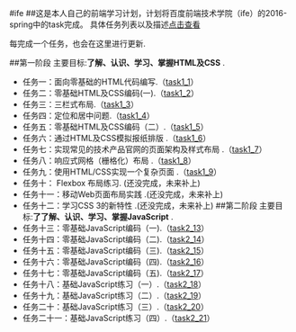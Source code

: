 #ife
##这是本人自己的前端学习计划，计划将百度前端技术学院（ife）的2016-spring中的task完成。
具体任务列表以及描述[点击查看](http://ife.baidu.com/task/all "http://ife.baidu.com/task/all")

每完成一个任务，也会在这里进行更新.

##第一阶段
主要目标:**了解、认识、学习、掌握HTML及CSS** .
 - 任务一：面向零基础的HTML代码编写.（[task1_1](https://github.com/yaowen369/ife/tree/master/2016_spring/task1_1 "yaowen369/ife/tree/master/2016_spring/task1_1")）
 - 任务二：零基础HTML及CSS编码(一).（[task1_2](https://github.com/yaowen369/ife/tree/master/2016_spring/task1_2 "yaowen369/ife/tree/master/2016_spring/task1_2")）
 - 任务三：三栏式布局.（[task1_3](https://github.com/yaowen369/ife/tree/master/2016_spring/task1_3 "yaowen369/ife/tree/master/2016_spring/task1_3")）
 - 任务四：定位和居中问题.（[task1_4](https://github.com/yaowen369/ife/tree/master/2016_spring/task1_4 "yaowen369/ife/tree/master/2016_spring/task1_4")）
 - 任务五：零基础HTML及CSS编码（二）.（[task1_5](https://github.com/yaowen369/ife/tree/master/2016_spring/task1_5 "yaowen369/ife/tree/master/2016_spring/task1_5")）
 - 任务六：通过HTML及CSS模拟报纸排版 .（[task1_6](https://github.com/yaowen369/ife/tree/master/2016_spring/task1_6 "yaowen369/ife/tree/master/2016_spring/task1_6")）
 - 任务七：实现常见的技术产品官网的页面架构及样式布局 .（[task1_7](https://github.com/yaowen369/ife/tree/master/2016_spring/task1_7 "yaowen369/ife/tree/master/2016_spring/task1_7")）
 - 任务八：响应式网格（栅格化）布局 .（[task1_8](https://github.com/yaowen369/ife/tree/master/2016_spring/task1_8 "yaowen369/ife/tree/master/2016_spring/task1_8")）
 - 任务九：使用HTML/CSS实现一个复杂页面 .（[task1_9](https://github.com/yaowen369/ife/tree/master/2016_spring/task1_9 "yaowen369/ife/tree/master/2016_spring/task1_9")）
 - 任务十： Flexbox 布局练习. (还没完成，未来补上)
 - 任务十一：移动Web页面布局实践 .(还没完成，未来补上)
 - 任务十二：学习CSS 3的新特性 .(还没完成，未来补上)
##第二阶段
主要目标:**了了解、认识、学习、掌握JavaScript** .
 - 任务十三：零基础JavaScript编码（一).（[task2_13](https://github.com/yaowen369/ife/tree/master/2016_spring/task2_13 "yaowen369/ife/tree/master/2016_spring/task2_13")）
 - 任务十四：零基础JavaScript编码（二).（[task2_14](https://github.com/yaowen369/ife/tree/master/2016_spring/task2_14 "yaowen369/ife/tree/master/2016_spring/task2_14")）
 - 任务十五：零基础JavaScript编码（三).（[task2_15](https://github.com/yaowen369/ife/tree/master/2016_spring/task2_15 "yaowen369/ife/tree/master/2016_spring/task2_15")）
 - 任务十六：零基础JavaScript编码（四).（[task2_16](https://github.com/yaowen369/ife/tree/master/2016_spring/task2_16 "yaowen369/ife/tree/master/2016_spring/task2_16")）
 - 任务十七：零基础JavaScript编码（五).（[task2_17](https://github.com/yaowen369/ife/tree/master/2016_spring/task2_17 "yaowen369/ife/tree/master/2016_spring/task2_17")）
 - 任务十八：基础JavaScript练习（一）.（[task2_18](https://github.com/yaowen369/ife/tree/master/2016_spring/task2_18 "yaowen369/ife/tree/master/2016_spring/task2_18")）
 - 任务十九：基础JavaScript练习（二）.（[task2_19](https://github.com/yaowen369/ife/tree/master/2016_spring/task2_19 "yaowen369/ife/tree/master/2016_spring/task2_19")）
 - 任务二十：基础JavaScript练习（三）.（[task2_20](https://github.com/yaowen369/ife/tree/master/2016_spring/task2_20 "yaowen369/ife/tree/master/2016_spring/task2_20")）
 - 任务二十一：基础JavaScript练习（四）.（[task2_21](https://github.com/yaowen369/ife/tree/master/2016_spring/task2_21 "yaowen369/ife/tree/master/2016_spring/task2_21")）